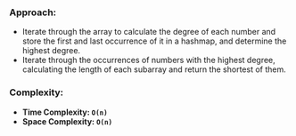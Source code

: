 ### Approach:
- Iterate through the array to calculate the degree of each number and store the first and last occurrence of it in a hashmap, and determine the highest degree.
- Iterate through the occurrences of numbers with the highest degree, calculating the length of each subarray and return the shortest of them.
​
### Complexity:
- **Time Complexity: `O(n)`**
- **Space Complexity: `O(n)`**
